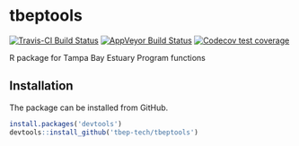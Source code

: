 # tbeptools

[![Travis-CI Build Status](https://travis-ci.org/tbep-tech/tbeptools.svg?branch=master)](https://travis-ci.org/tbep-tech/tbeptools)
[![AppVeyor Build Status](https://ci.appveyor.com/api/projects/status/github/tbep-tech/tbeptools?branch=master&svg=true)](https://ci.appveyor.com/project/tbep-tech/tbeptools)
[![Codecov test coverage](https://codecov.io/gh/tbep-tech/tbeptools/branch/master/graph/badge.svg)](https://codecov.io/gh/tbep-tech/tbeptools?branch=master)

R package for Tampa Bay Estuary Program functions

## Installation

The package can be installed from GitHub.

``` r
install.packages('devtools')
devtools::install_github('tbep-tech/tbeptools')
```
